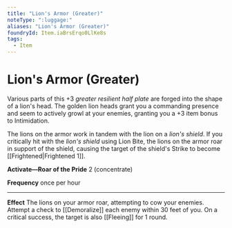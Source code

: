 ```yaml
---
title: "Lion's Armor (Greater)"
noteType: ":luggage:"
aliases: "Lion's Armor (Greater)"
foundryId: Item.iaBrsErqo0LlKe8s
tags:
  - Item
---
```


# Lion's Armor (Greater)

Various parts of this +3 _greater resilient half plate_ are forged into the shape of a lion's head. The golden lion heads grant you a commanding presence and seem to actively growl at your enemies, granting you a +3 item bonus to Intimidation.

The lions on the armor work in tandem with the lion on a _lion's shield_. If you critically hit with the _lion's shield_ using Lion Bite, the lions on the armor roar in support of the shield, causing the target of the shield's Strike to become [[Frightened|Frightened 1]].

**Activate—Roar of the Pride** 2 (concentrate)

**Frequency** once per hour

* * *

**Effect** The lions on your armor roar, attempting to cow your enemies. Attempt a check to [[Demoralize]] each enemy within 30 feet of you. On a critical success, the target is also [[Fleeing]] for 1 round.
